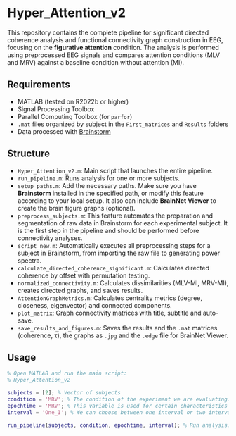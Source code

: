 # Hyper_Attention_v2

This repository contains the complete pipeline for significant directed coherence analysis and functional connectivity graph construction in EEG, focusing on the **figurative attention** condition. The analysis is performed using preprocessed EEG signals and compares attention conditions (MLV and MRV) against a baseline condition without attention (MI).

## Requirements

- MATLAB (tested on R2022b or higher)
- Signal Processing Toolbox
- Parallel Computing Toolbox (for `parfor`)
- `.mat` files organized by subject in the `First_matrices` and `Results` folders
- Data processed with [Brainstorm](https://neuroimage.usc.edu/brainstorm)
  
## Structure

- `Hyper_Attention_v2.m`: Main script that launches the entire pipeline.
- `run_pipeline.m`: Runs analysis for one or more subjects.
- `setup_paths.m`: Add the necessary paths. Make sure you have **Brainstorm** installed in the specified path, or modify this feature according to your local setup. It also can include **BrainNet Viewer** to create the brain figure graphs (optional).
- `preprocess_subjects.m`: This feature automates the preparation and segmentation of raw data in Brainstorm for each experimental subject. It is the first step in the pipeline and should be performed before connectivity analyses.
- `script_new.m`: Automatically executes all preprocessing steps for a subject in Brainstorm, from importing the raw file to generating power spectra.
- `calculate_directed_coherence_significant.m`: Calculates directed coherence by offset with permutation testing.
- `normalized_connectivity.m`: Calculates dissimilarities (MLV-MI, MRV-MI), creates directed graphs, and saves results.
- `AttentionGraphMetrics.m`: Calculates centrality metrics (degree, closeness, eigenvector) and connected components.
- `plot_matrix`: Graph connectivity matrices with title, subtitle and auto-save.
- `save_results_and_figures.m`: Saves the results and the `.mat` matrices (coherence, τ), the graphs as `.jpg` and the `.edge` file for BrainNet Viewer.

## Usage

```matlab
% Open MATLAB and run the main script:
% Hyper_Attention_v2

subjects = [2]; % Vector of subjects
condition = 'MRV'; % The condition of the experiment we are evaluating. (MI_1, MI_2, MLV, MRV)
epochtime = 'MRV'; % This variable is used for certain characteristics to save and give titles. (MI,  MLV, MRV)
interval = 'One_I'; % We can choose between one interval or two intervals (f1, f2). (One_I, Two_f1, Two_f2)

run_pipeline(subjects, condition, epochtime, interval); % Run analysis.
